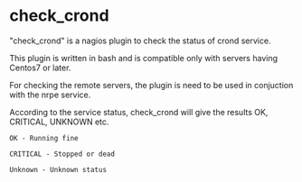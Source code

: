 # check_crond

"check_crond" is a nagios plugin to check the status of crond service.

This plugin is written in bash and is compatible only with servers having Centos7 or later.

For checking the remote servers, the plugin is need to be used in conjuction with the nrpe service.

According to the service status, check_crond will give the results OK, CRITICAL, UNKNOWN etc.

    OK - Running fine

    CRITICAL - Stopped or dead

    Unknown - Unknown status
